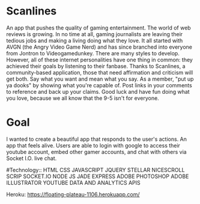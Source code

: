# Scanlines
An app that pushes the quality of gaming entertainment. 
   The world of web reviews is growing. In no time at all, gaming journalists are leaving their tedious jobs and making a living doing what they love. It all started with AVGN (the Angry Video Game Nerd) and has since branched into everyone from Jontron to Videogamedunkey. There are many styles to develop. However, all of these internet personalities have one thing in common: they achieved their goals by listening to their fanbase. Thanks to Scanlines, a community-based application, those that need affirmation and criticism will get both. Say what you want and mean what you say. As a member, "put up ya dooks" by showing what you're capable of. Post links in your comments to reference and back up your claims. Good luck and have fun doing what you love, because we all know that the 9-5 isn't for everyone.

# Goal
I wanted to create a beautiful app that responds to the user's actions. An app that feels alive.
Users are able to login with google to access their youtube account, embed other gamer accounts, and chat with others via Socket I.O. live chat.


#Technology::
 HTML
 CSS
 JAVASCRIPT
 JQUERY 
 STELLAR
 NICESCROLL
 SCRIP
 SOCKET.IO
 NODE JS
 JADE
 EXPRESS
 ADOBE PHOTOSHOP
 ADOBE ILLUSTRATOR
 YOUTUBE DATA AND ANALYTICS APIS

Heroku: https://floating-plateau-1106.herokuapp.com/
